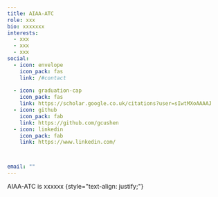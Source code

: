 ```yaml
---
title: AIAA-ATC
role: xxx
bio: xxxxxxx
interests:
  - xxx
  - xxx
  - xxx
social:
  - icon: envelope
    icon_pack: fas
    link: /#contact
  
  - icon: graduation-cap
    icon_pack: fas
    link: https://scholar.google.co.uk/citations?user=sIwtMXoAAAAJ
  - icon: github
    icon_pack: fab
    link: https://github.com/gcushen
  - icon: linkedin
    icon_pack: fab
    link: https://www.linkedin.com/



email: ""
---
```


AIAA-ATC is xxxxxx
{style="text-align: justify;"}
